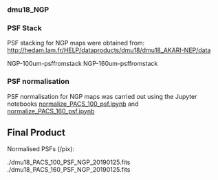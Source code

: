 ### dmu18_NGP

### PSF Stack

PSF stacking for NGP maps were obtained from: 
http://hedam.lam.fr/HELP/dataproducts/dmu18/dmu18_AKARI-NEP/data

NGP-100um-psffromstack
NGP-160um-psffromstack

### PSF normalisation
PSF normalisation for NGP maps was carried out using the Jupyter notebooks 
[normalize_PACS_100_psf.ipynb](./normalize_PACS_100_psf.ipynb) and [normalize_PACS_160_psf.ipynb](./normalize_PACS_160_psf.ipynb)

## Final Product
Normalised PSFs (/pix):

./dmu18_PACS_100_PSF_NGP_20190125.fits
./dmu18_PACS_160_PSF_NGP_20190125.fits
